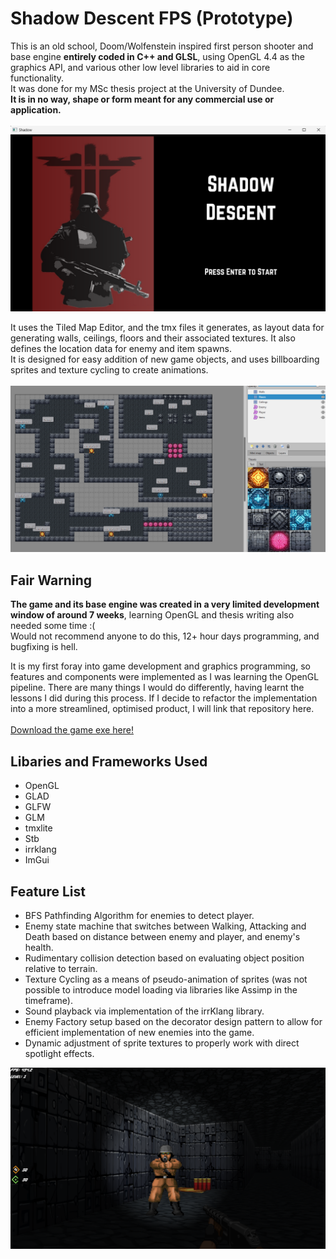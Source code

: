 # Shadow Descent FPS (Prototype)
This is an old school, Doom/Wolfenstein inspired first person shooter and base engine **entirely coded in C++ and GLSL**, using OpenGL 4.4 as the graphics API, and various other low level libraries to aid in core functionality.<br/>
It was done for my MSc thesis project at the University of Dundee.<br/>
**It is in no way, shape or form meant for any commercial use or application.<br/>**  
![image](https://github.com/Varendraaa/Shadow/blob/d5b7434ad995dcbed106896e55d4117358ae1fc3/Screenshot%201.png) 

It uses the Tiled Map Editor, and the tmx files it generates, as layout data for generating walls, ceilings, floors and their associated textures. It also defines the location data for enemy and item spawns.<br/>
It is designed for easy addition of new game objects, and uses billboarding sprites and texture cycling to create animations. <br/>  
![image](https://github.com/Varendraaa/Shadow/blob/d5b7434ad995dcbed106896e55d4117358ae1fc3/Screenshot%202024-08-07%20030018.png)

## Fair Warning
**The game and its base engine was created in a very limited development window of around 7 weeks**, learning OpenGL and thesis writing also needed some time :( <br/>
Would not recommend anyone to do this, 12+ hour days programming, and bugfixing is hell. <br/>

It is my first foray into game development and graphics programming, so features and components were implemented as I was learning the OpenGL pipeline.
There are many things I would do differently, having learnt the lessons I did during this process. If I decide to refactor the implementation into a more streamlined, optimised product, I will link that repository here. <br/>  
[Download the game exe here!](https://github.com/Varendraaa/Shadow/blob/1b451607d9d1c161cf9a6a6c3657cb0284ea49ad/Game%20Executable.zip)

## Libaries and Frameworks Used
- OpenGL
- GLAD
- GLFW
- GLM
- tmxlite
- Stb
- irrklang
- ImGui
  
## Feature List
- BFS Pathfinding Algorithm for enemies to detect player.
- Enemy state machine that switches between Walking, Attacking and Death based on distance between enemy and player, and enemy's health.
- Rudimentary collision detection based on evaluating object position relative to terrain.
- Texture Cycling as a means of pseudo-animation of sprites (was not possible to introduce model loading via libraries like Assimp in the timeframe).
- Sound playback via implementation of the irrKlang library.
- Enemy Factory setup based on the decorator design pattern to allow for efficient implementation of new enemies into the game.
- Dynamic adjustment of sprite textures to properly work with direct spotlight effects.

![image](https://github.com/Varendraaa/Shadow/blob/d5b7434ad995dcbed106896e55d4117358ae1fc3/Screenshot%202024-08-12%20150849.png)


